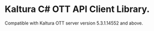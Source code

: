 # Kaltura C# OTT API Client Library.
Compatible with Kaltura OTT server version 5.3.1.14552 and above.
